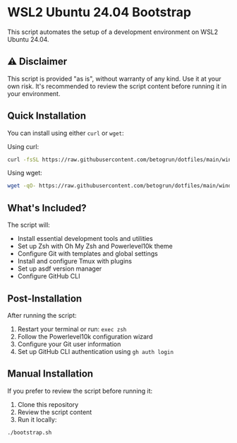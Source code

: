 # WSL2 Ubuntu 24.04 Bootstrap

This script automates the setup of a development environment on WSL2 Ubuntu 24.04.

## ⚠️ Disclaimer

This script is provided "as is", without warranty of any kind. Use it at your own risk. It's recommended to review the script content before running it in your environment.

## Quick Installation

You can install using either `curl` or `wget`:

Using curl:
```bash
curl -fsSL https://raw.githubusercontent.com/betogrun/dotfiles/main/windows11/wsl2/ubuntu24.04/bootstrap.sh | bash
```

Using wget:
```bash
wget -qO- https://raw.githubusercontent.com/betogrun/dotfiles/main/windows11/wsl2/ubuntu24.04/bootstrap.sh | bash
```

## What's Included?

The script will:
- Install essential development tools and utilities
- Set up Zsh with Oh My Zsh and Powerlevel10k theme
- Configure Git with templates and global settings
- Install and configure Tmux with plugins
- Set up asdf version manager
- Configure GitHub CLI

## Post-Installation

After running the script:
1. Restart your terminal or run: `exec zsh`
2. Follow the Powerlevel10k configuration wizard
3. Configure your Git user information
4. Set up GitHub CLI authentication using `gh auth login`

## Manual Installation

If you prefer to review the script before running it:
1. Clone this repository
2. Review the script content
3. Run it locally:
```bash
./bootstrap.sh
```
